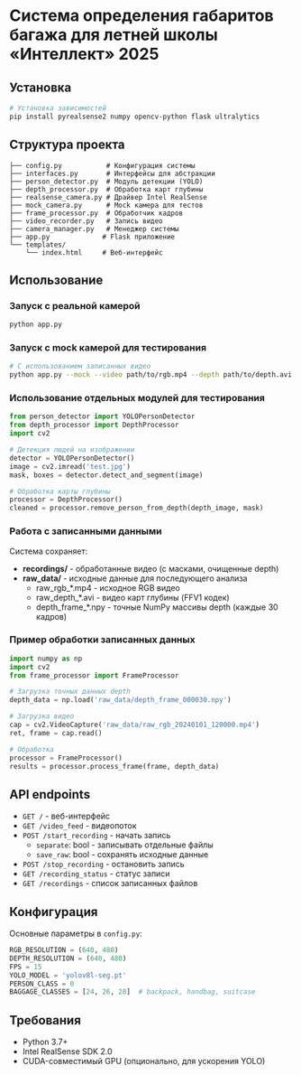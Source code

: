 # Система определения габаритов багажа для летней школы «Интеллект» 2025

## Установка

```bash
# Установка зависимостей
pip install pyrealsense2 numpy opencv-python flask ultralytics
```

## Структура проекта

```
├── config.py           # Конфигурация системы
├── interfaces.py       # Интерфейсы для абстракции
├── person_detector.py  # Модуль детекции (YOLO)
├── depth_processor.py  # Обработка карт глубины
├── realsense_camera.py # Драйвер Intel RealSense
├── mock_camera.py      # Mock камера для тестов
├── frame_processor.py  # Обработчик кадров
├── video_recorder.py   # Запись видео
├── camera_manager.py   # Менеджер системы
├── app.py             # Flask приложение
└── templates/
    └── index.html     # Веб-интерфейс
```

## Использование

### Запуск с реальной камерой

```bash
python app.py
```

### Запуск с mock камерой для тестирования

```bash
# С использованием записанных видео
python app.py --mock --video path/to/rgb.mp4 --depth path/to/depth.avi
```

### Использование отдельных модулей для тестирования

```python
from person_detector import YOLOPersonDetector
from depth_processor import DepthProcessor
import cv2

# Детекция людей на изображении
detector = YOLOPersonDetector()
image = cv2.imread('test.jpg')
mask, boxes = detector.detect_and_segment(image)

# Обработка карты глубины
processor = DepthProcessor()
cleaned = processor.remove_person_from_depth(depth_image, mask)
```

### Работа с записанными данными

Система сохраняет:
- **recordings/** - обработанные видео (с масками, очищенные depth)
- **raw_data/** - исходные данные для последующего анализа
  - raw_rgb_*.mp4 - исходное RGB видео
  - raw_depth_*.avi - видео карт глубины (FFV1 кодек)
  - depth_frame_*.npy - точные NumPy массивы depth (каждые 30 кадров)

### Пример обработки записанных данных

```python
import numpy as np
import cv2
from frame_processor import FrameProcessor

# Загрузка точных данных depth
depth_data = np.load('raw_data/depth_frame_000030.npy')

# Загрузка видео
cap = cv2.VideoCapture('raw_data/raw_rgb_20240101_120000.mp4')
ret, frame = cap.read()

# Обработка
processor = FrameProcessor()
results = processor.process_frame(frame, depth_data)
```

## API endpoints

- `GET /` - веб-интерфейс
- `GET /video_feed` - видеопоток
- `POST /start_recording` - начать запись
  - `separate`: bool - записывать отдельные файлы
  - `save_raw`: bool - сохранять исходные данные
- `POST /stop_recording` - остановить запись
- `GET /recording_status` - статус записи
- `GET /recordings` - список записанных файлов

## Конфигурация

Основные параметры в `config.py`:

```python
RGB_RESOLUTION = (640, 480)
DEPTH_RESOLUTION = (640, 480)
FPS = 15
YOLO_MODEL = 'yolov8l-seg.pt'
PERSON_CLASS = 0
BAGGAGE_CLASSES = [24, 26, 28]  # backpack, handbag, suitcase
```

## Требования

- Python 3.7+
- Intel RealSense SDK 2.0
- CUDA-совместимый GPU (опционально, для ускорения YOLO)
